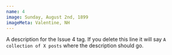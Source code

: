 ```yaml
---
name: 4
image: Sunday, August 2nd, 1899
imageMeta: Valentine, NH
---
```

A description for the Issue 4 tag. If you delete this line it will say
`A collection of X posts` where the description should go.
